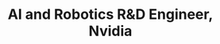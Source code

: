 ---
layout: project
title: AI and Robotics R&D Engineer, Nvidia
poster: nvidia.jpeg
order: 1
duration: 2018-2019
description: Worked on Sim-to-Real and Reinforcement Learning for robotic manipulation and legged locomotion
---